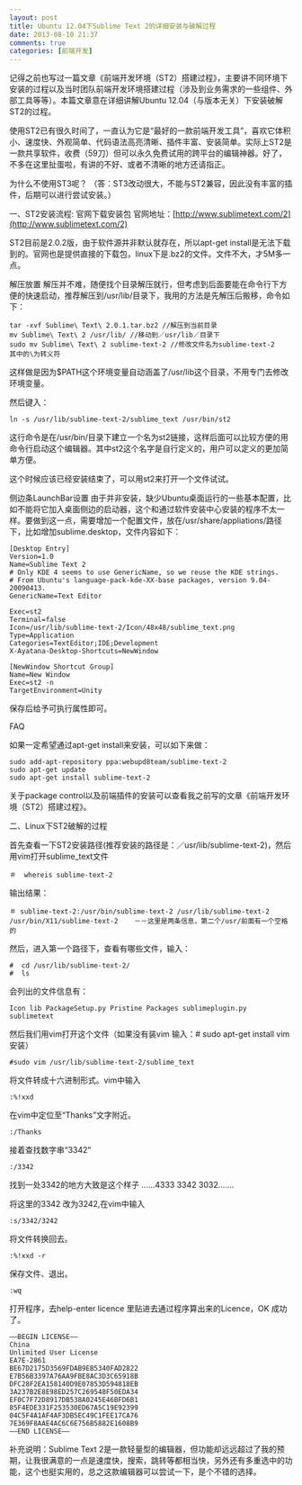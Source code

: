 ```yaml
---
layout: post
title: Ubuntu 12.04下Sublime Text 2的详细安装与破解过程
date: 2013-08-10 21:37
comments: true
categories: [前端开发]
---
```


记得之前也写过一篇文章《前端开发环境（ST2）搭建过程》，主要讲不同环境下安装的过程以及当时团队前端开发环境搭建过程（涉及到业务需求的一些组件、外部工具等等）。本篇文章意在详细讲解Ubuntu 12.04（与版本无关）下安装破解ST2的过程。

使用ST2已有很久时间了，一直认为它是“最好的一款前端开发工具”，喜欢它体积小、速度快、外观简单、代码语法高亮清晰、插件丰富、安装简单。实际上ST2是一款共享软件，收费（59刀）但可以永久免费试用的跨平台的编辑神器。好了，不多在这里扯蛋啦，有讲的不好、或者不清晰的地方还请指正。

为什么不使用ST3呢？ （答：ST3改动很大，不能与ST2兼容，因此没有丰富的插件，后期可以进行尝试安装。）

一、ST2安装流程:
官网下载安装包
官网地址：[http://www.sublimetext.com/2](http://www.sublimetext.com/2)

ST2目前是2.0.2版，由于软件源并非默认就存在，所以apt-get install是无法下载到的。官网也是提供直接的下载包，linux下是.bz2的文件。文件不大，才5M多一点。

解压放置
解压并不难，随便找个目录解压就行，但考虑到后面要能在命令行下方便的快速启动，推荐解压到/usr/lib/目录下，我用的方法是先解压后搬移，命令如下：

    tar -xvf Sublime\ Text\ 2.0.1.tar.bz2 //解压到当前目录
    mv Sublime\ Text\ 2 /usr/lib/ //移动到／usr/lib／目录下
    sudo mv Sublime\ Text\ 2 sublime-text-2 //修改文件名为sublime-text-2
    其中的\为转义符

这样做是因为$PATH这个环境变量自动涵盖了/usr/lib这个目录，不用专门去修改环境变量。

然后键入：

    ln -s /usr/lib/sublime-text-2/sublime_text /usr/bin/st2

这行命令是在/usr/bin/目录下建立一个名为st2链接，这样后面可以比较方便的用命令行启动这个编辑器。其中st2这个名字是自行定义的，用户可以定义的更加简单方便。

这个时候应该已经安装结束了，可以用st2来打开一个文件试试。

侧边条LaunchBar设置
由于并非安装，缺少Ubuntu桌面运行的一些基本配置，比如不能将它加入桌面侧边的启动器，这个和通过软件安装中心安装的程序不太一样。要做到这一点，需要增加一个配置文件，放在/usr/share/appliations/路径下，比如增加sublime.desktop，文件内容如下：

    [Desktop Entry]
    Version=1.0
    Name=Sublime Text 2
    # Only KDE 4 seems to use GenericName, so we reuse the KDE strings.
    # From Ubuntu's language-pack-kde-XX-base packages, version 9.04-20090413.
    GenericName=Text Editor
     
    Exec=st2
    Terminal=false
    Icon=/usr/lib/sublime-text-2/Icon/48x48/sublime_text.png
    Type=Application
    Categories=TextEditor;IDE;Development
    X-Ayatana-Desktop-Shortcuts=NewWindow
     
    [NewWindow Shortcut Group]
    Name=New Window
    Exec=st2 -n
    TargetEnvironment=Unity

保存后给予可执行属性即可。

FAQ

如果一定希望通过apt-get install来安装，可以如下来做：

    sudo add-apt-repository ppa:webupd8team/sublime-text-2
    sudo apt-get update
    sudo apt-get install sublime-text-2

关于package control以及前端插件的安装可以查看我之前写的文章《前端开发环境（ST2）搭建过程》。

二、Linux下ST2破解的过程

首先查看一下ST2安装路径(推荐安装的路径是：／usr/lib/sublime-text-2)，然后用vim打开sublime_text文件

    ＃  whereis sublime-text-2

输出结果：

    ＃ sublime-text-2:/usr/bin/sublime-text-2 /usr/lib/sublime-text-2 /usr/bin/X11/sublime-text-2    －－这里是两条信息，第二个/usr/前面有一个空格的

然后，进入第一个路径下，查看有哪些文件，输入：

    #  cd /usr/lib/sublime-text-2/
    #  ls 

会列出的文件信息有：

``Icon lib PackageSetup.py Pristine Packages sublimeplugin.py sublimetext``

然后我们用vim打开这个文件（如果没有装vim 输入：# sudo apt-get install vim 安装）

    #sudo vim /usr/lib/sublime-text-2/sublime_text

将文件转成十六进制形式。vim中输入

    :%!xxd

在vim中定位至“Thanks”文字附近。

    :/Thanks

接着查找数字串“3342”

    :/3342

找到一处3342的地方大致是这个样子 ……4333 3342 3032…….

将这里的3342 改为3242,在vim中输入

    :s/3342/3242

将文件转换回去。

    :%!xxd -r

保存文件、退出。

    :wq

打开程序，去help-enter licence 里贴进去通过程序算出来的Licence，OK 成功了。

    —–BEGIN LICENSE—–
    China
    Unlimited User License
    EA7E-2861
    BE67D2175D3569FDAB9EB5340FAD2822
    E7B56B3397A76AA9FBE8AC3D3C65918B
    DFC28F2EA158140D9E07853D594818EB
    3A237B2E8E98ED257C269548F50EDA34
    EF0C7F72D8917DB538A0245E46BFD6B1
    85F4EDE331F253530ED67A5C19E92399
    04C5F4A1AF4AF3DB5EC49C1FEE17CA76
    7E369F8AAE4AC6C6E756B5882E1608B9
    —–END LICENSE—–

补充说明：Sublime Text 2是一款轻量型的编辑器，但功能却远远超过了我的预期，让我很满意的一点是速度快，搜索，跳转等都相当快，另外还有多重选中的功能，这个也挺实用的，总之这款编辑器可以尝试一下，是个不错的选择。
